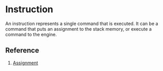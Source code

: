 # Instruction
An instruction represents a single command that is executed.  It can be a command that puts an assignment to the stack memory, or execute a command to the engine.

## Reference
1. [Assignment](assignment/readme.md)